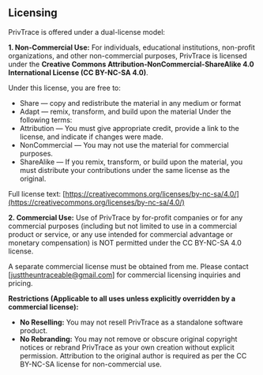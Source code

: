 ## Licensing

PrivTrace is offered under a dual-license model:

**1. Non-Commercial Use:**
For individuals, educational institutions, non-profit organizations, and other non-commercial purposes, PrivTrace is licensed under the **Creative Commons Attribution-NonCommercial-ShareAlike 4.0 International License (CC BY-NC-SA 4.0)**.

Under this license, you are free to:
- Share — copy and redistribute the material in any medium or format
- Adapt — remix, transform, and build upon the material
Under the following terms:
- Attribution — You must give appropriate credit, provide a link to the license, and indicate if changes were made.
- NonCommercial — You may not use the material for commercial purposes.
- ShareAlike — If you remix, transform, or build upon the material, you must distribute your contributions under the same license as the original.

Full license text: [https://creativecommons.org/licenses/by-nc-sa/4.0/](https://creativecommons.org/licenses/by-nc-sa/4.0/)

**2. Commercial Use:**
Use of PrivTrace by for-profit companies or for any commercial purposes (including but not limited to use in a commercial product or service, or any use intended for commercial advantage or monetary compensation) is NOT permitted under the CC BY-NC-SA 4.0 license.

A separate commercial license must be obtained from me. Please contact [justtheuntraceable@gmail.com] for commercial licensing inquiries and pricing.

**Restrictions (Applicable to all uses unless explicitly overridden by a commercial license):**
- **No Reselling:** You may not resell PrivTrace as a standalone software product.
- **No Rebranding:** You may not remove or obscure original copyright notices or rebrand PrivTrace as your own creation without explicit permission. Attribution to the original author is required as per the CC BY-NC-SA license for non-commercial use.
